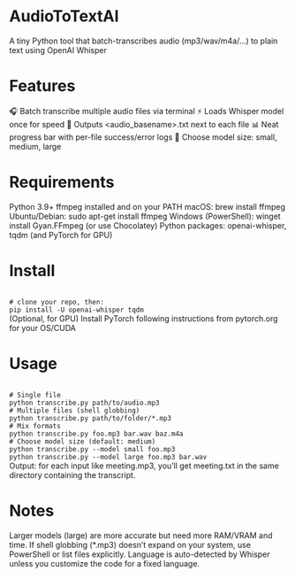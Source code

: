 # AudioToTextAI
A tiny Python tool that batch-transcribes audio (mp3/wav/m4a/…) to plain text using OpenAI Whisper

# Features
🎧 Batch transcribe multiple audio files via terminal
⚡ Loads Whisper model once for speed
📄 Outputs <audio_basename>.txt next to each file
📊 Neat progress bar with per-file success/error logs
🔁 Choose model size: small, medium, large

# Requirements
Python 3.9+
ffmpeg installed and on your PATH
macOS: brew install ffmpeg
Ubuntu/Debian: sudo apt-get install ffmpeg
Windows (PowerShell): winget install Gyan.FFmpeg (or use Chocolatey)
Python packages: openai-whisper, tqdm (and PyTorch for GPU)

# Install
<code> 
# clone your repo, then:
pip install -U openai-whisper tqdm
</code>
(Optional, for GPU) Install PyTorch following instructions from pytorch.org for your OS/CUDA

# Usage
<code>
# Single file
python transcribe.py path/to/audio.mp3
# Multiple files (shell globbing)
python transcribe.py path/to/folder/*.mp3
# Mix formats
python transcribe.py foo.mp3 bar.wav baz.m4a
# Choose model size (default: medium)
python transcribe.py --model small foo.mp3
python transcribe.py --model large foo.mp3 bar.wav
</code>
Output: for each input like meeting.mp3, you’ll get meeting.txt in the same directory containing the transcript.

# Notes
Larger models (large) are more accurate but need more RAM/VRAM and time.
If shell globbing (*.mp3) doesn’t expand on your system, use PowerShell or list files explicitly.
Language is auto-detected by Whisper unless you customize the code for a fixed language.

